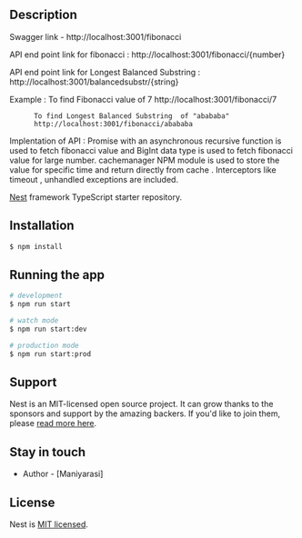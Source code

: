 ## Description

Swagger link - http://localhost:3001/fibonacci

API end point link for fibonacci  : http://localhost:3001/fibonacci/{number}

API end point link for Longest Balanced Substring  : http://localhost:3001/balancedsubstr/{string}

Example : To find Fibonacci value of 7 
          http://localhost:3001/fibonacci/7

          To find Longest Balanced Substring  of "abababa" 
          http://localhost:3001/fibonacci/abababa

Implentation of API :  Promise with an asynchronous recursive function is used to fetch fibonacci value and BigInt data type is used to fetch fibonacci value for large number. cachemanager NPM module is used to store the value for specific time and return directly from cache . Interceptors like timeout , unhandled exceptions are included.

[Nest](https://github.com/nestjs/nest) framework TypeScript starter repository.

## Installation

```bash
$ npm install
```

## Running the app

```bash
# development
$ npm run start

# watch mode
$ npm run start:dev

# production mode
$ npm run start:prod
```

## Support

Nest is an MIT-licensed open source project. It can grow thanks to the sponsors and support by the amazing backers. If you'd like to join them, please [read more here](https://docs.nestjs.com/support).

## Stay in touch

- Author - [Maniyarasi]

## License

Nest is [MIT licensed](LICENSE).
